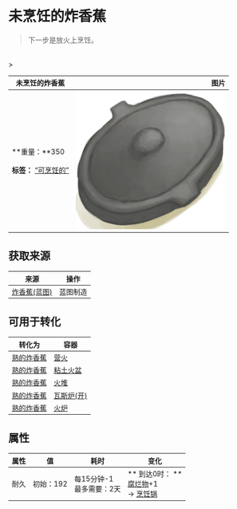 # 未烹饪的炸香蕉  
> 下一步是放火上烹饪。  
<br>  
>   
  
  未烹饪的炸香蕉  |   图片   
 ----  |  ----:   
 **重量：**350<br><br>**标签：**	[“可烹饪的”](tag_Cookable.md)  |  <img decoding="async" src="Sprite/CookingPotClosed.png" href="a.md" style="max-width:300px;max-height:300px;">   
  
## 获取来源  
来源  |  操作  
----  |  ----  
[炸香蕉(蓝图)](Bp_FriedBananas.md)  |  蓝图制造  
## 可用于转化  
转化为  |  容器  
----  |  ----  
[熟的炸香蕉](FriedBananasCooked.md)  |  [营火](Campfire.md)  
[熟的炸香蕉](FriedBananasCooked.md)  |  [粘土火盆](ClayFirePit.md)  
[熟的炸香蕉](FriedBananasCooked.md)  |  [火堆](Fire.md)  
[熟的炸香蕉](FriedBananasCooked.md)  |  [瓦斯炉(开)](GasCookerOn.md)  
[熟的炸香蕉](FriedBananasCooked.md)  |  [火炉](Stove.md)  
## 属性   
属性  |  值  |  耗时  |  变化  
----  |  ----  |  ----  |  ----  
耐久  |  初始：192  |  每15分钟-1<br>最多需要：2天  |  ** 到达0时： **<br>[腐烂物](RottenRemains.md)+1 <br>→ [烹饪锅](CookingPot.md)  
